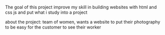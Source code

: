 The goal of this project improve my skill in building websites with html and css js and put what i study into a project

about the project:
team of women, wants a website to put their photography to be easy for the customer to see their worker 
 


